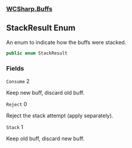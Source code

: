 ### [WCSharp.Buffs](WCSharp.Buffs.md 'WCSharp.Buffs')

## StackResult Enum

An enum to indicate how the buffs were stacked.

```csharp
public enum StackResult
```
### Fields

<a name='WCSharp.Buffs.StackResult.Consume'></a>

`Consume` 2

Keep new buff, discard old buff.

<a name='WCSharp.Buffs.StackResult.Reject'></a>

`Reject` 0

Reject the stack attempt (apply separately).

<a name='WCSharp.Buffs.StackResult.Stack'></a>

`Stack` 1

Keep old buff, discard new buff.